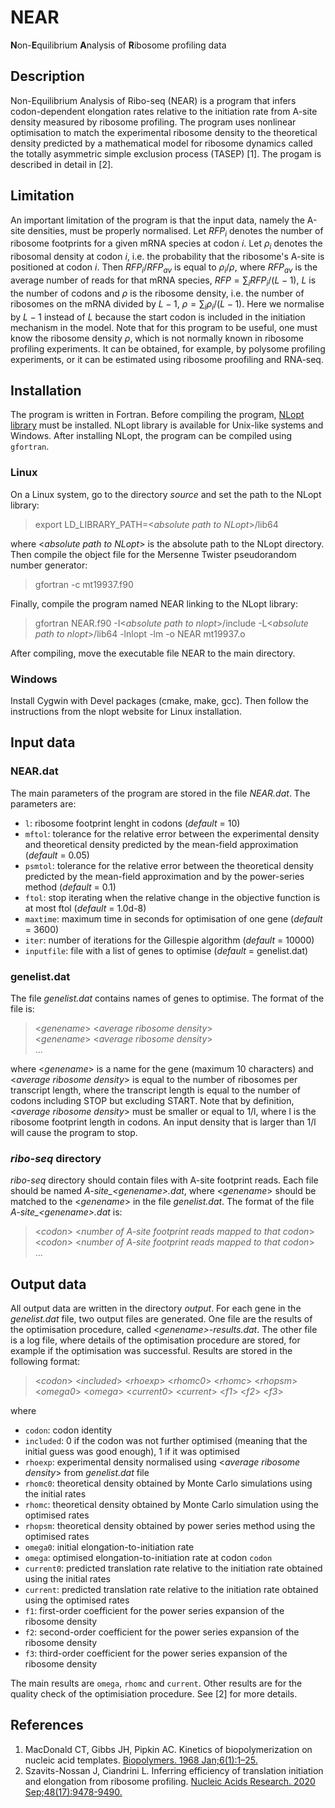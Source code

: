 # NEAR
**N**on-**E**quilibrium **A**nalysis of **R**ibosome profiling data

## Description

Non-Equilibrium Analysis of Ribo-seq (NEAR) is a program that infers codon-dependent elongation rates relative to the initiation rate from A-site density measured by ribosome profiling. The program uses nonlinear optimisation to match the experimental ribosome density to the theoretical density predicted by a mathematical model for ribosome dynamics called the totally asymmetric simple exclusion process (TASEP) \[1\]. The progam is described in detail in \[2\]. 

## Limitation

An important limitation of the program is that the input data, namely the A-site densities, must be properly normalised. Let $RFP_i$ denotes the number of ribosome footprints for a given mRNA species at codon $i$. Let $\rho_i$ denotes the ribosomal density at codon $i$, i.e. the probability that the ribosome's A-site is positioned at codon $i$. Then $RFP_i/RFP_{av}$ is equal to $\rho_i/\rho$, where $RFP_{av}$ is the average number of reads for that mRNA species, $RFP=\sum_{i}RFP_{i}/(L-1)$, $L$ is the number of codons and $\rho$ is the ribosome density, i.e. the number of ribosomes on the mRNA divided by $L-1$, $\rho=\sum_i \rho_i/(L-1)$. Here we normalise by $L-1$ instead of $L$ because the start codon is included in the initiation mechanism in the model. Note that for this program to be useful, one must know the ribosome density $\rho$, which is not normally known in ribosome profiling experiments. It can be obtained, for example, by polysome profiling experiments, or it can be estimated using ribosome proofiling and RNA-seq.

## Installation

The program is written in Fortran. Before compiling the program, [NLopt library](https://nlopt.readthedocs.io/en/latest/) must be installed. NLopt library is available for Unix-like systems and Windows. After installing NLopt, the program can be compiled using `gfortran`. 

### Linux

On a Linux system, go to the directory *source* and set the path to the NLopt library:

> export LD_LIBRARY_PATH=\<*absolute path to NLopt*\>/lib64
  
where \<*absolute path to NLopt*\> is the absolute path to the NLopt directory. Then compile the object file for the Mersenne Twister pseudorandom number generator:

> gfortran -c mt19937.f90

Finally, compile the program named NEAR linking to the NLopt library:

> gfortran NEAR.f90 -I\<*absolute path to nlopt*\>/include -L\<*absolute path to nlopt*\>/lib64 -lnlopt -lm -o NEAR mt19937.o

After compiling, move the executable file NEAR to the main directory.

### Windows

Install Cygwin with Devel packages (cmake, make, gcc). Then follow the instructions from the nlopt website for Linux installation.
  
## Input data

### NEAR.dat

The main parameters of the program are stored in the file *NEAR.dat*. The parameters are:

- `l`: ribosome footprint lenght in codons (*default* = 10)
- `mftol`: tolerance for the relative error between the experimental density and theoretical density predicted by the mean-field approximation (*default* = 0.05)
- `psmtol`: tolerance for the relative error between the theoretical density predicted by the mean-field approximation and by the power-series method (*default* = 0.1)
- `ftol`: stop iterating when the relative change in the objective function is at most ftol (*default* = 1.0d-8)
- `maxtime`: maximum time in seconds for optimisation of one gene (*default* = 3600)
- `iter`: number of iterations for the Gillespie algorithm (*default* = 10000)
- `inputfile`: file with a list of genes to optimise (*default* = genelist.dat)

### genelist.dat

The file *genelist.dat* contains names of genes to optimise. The format of the file is:

> \<*genename*\> \<*average ribosome density*\>    
> \<*genename*\> \<*average ribosome density*\>  
> ...    

where \<*genename*\> is a name for the gene (maximum 10 characters) and \<*average ribosome density*\> is equal to the number of ribosomes per transcript length, where the transcript length is equal to the number of codons including STOP but excluding START. Note that by definition, \<*average ribosome density*\> must be smaller or equal to 1/l, where l is the ribosome footprint length in codons. An input density that is larger than 1/l will cause the program to stop.

### *ribo-seq* directory

*ribo-seq* directory should contain files with A-site footprint reads. Each file should be named *A-site_\<genename\>.dat*, where \<*genename*\> should be matched to the \<*genename*\> in the file *genelist.dat*. The format of the file *A-site_\<genename\>.dat* is:

> \<*codon*\> \<*number of A-site footprint reads mapped to that codon*\>      
> \<*codon*\> \<*number of A-site footprint reads mapped to that codon*\>       
> ...        

## Output data

All output data are written in the directory *output*. For each gene in the *genelist.dat* file, two output files are generated. One file are the results of the optimisation procedure, called \<*genename\>-results.dat*. The other file is a log file, where details of the optimisation procedure are stored, for example if the optimisation was successful. Results are stored in the following format:

> \<*codon*\> \<*included*\> \<*rhoexp*\> \<*rhomc0*\> \<*rhomc*\> \<*rhopsm*\> \<*omega0*\> \<*omega*\> \<*current0*\> \<*current*\> \<*f1*\> \<*f2*\> \<*f3*\> 

where

- `codon`: codon identity
- `included`: 0 if the codon was not further optimised (meaning that the initial guess was good enough), 1 if it was optimised
- `rhoexp`: experimental density normalised using \<*average ribosome density*\> from *genelist.dat* file
- `rhomc0`: theoretical density obtained by Monte Carlo simulations using the initial rates 
- `rhomc`: theoretical density obtained by Monte Carlo simulation using the optimised rates
- `rhopsm`: theoretical density obtained by power series method using the optimised rates
- `omega0`: initial elongation-to-initiation rate 
- `omega`: optimised elongation-to-initiation rate at codon `codon`
- `current0`: predicted translation rate relative to the initiation rate obtained using the initial rates 
- `current`: predicted translation rate relative to the initiation rate obtained using the optimised rates
- `f1`: first-order coefficient for the power series expansion of the ribosome density
- `f2`: second-order coefficient for the power series expansion of the ribosome density
- `f3`: third-order coefficient for the power series expansion of the ribosome density

The main results are `omega`, `rhomc` and `current`. Other results are for the quality check of the optimisiation procedure. See \[2\] for more details.


## References

1. MacDonald CT, Gibbs JH, Pipkin AC. Kinetics of biopolymerization on nucleic acid templates. [Biopolymers. 1968 Jan;6(1):1–25.](https://doi.org/10.1002/bip.1968.360060102)
2. Szavits-Nossan J, Ciandrini L. Inferring efficiency of translation initiation and elongation from ribosome profiling. [Nucleic Acids Research. 2020 Sep;48(17):9478-9490.](https://doi.org/10.1093/nar/gkaa678)


